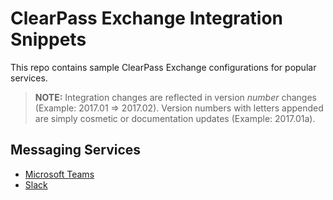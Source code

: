 # ClearPass Exchange Integration Snippets

This repo contains sample ClearPass Exchange configurations for popular services.

> __NOTE:__ Integration changes are reflected in version _number_ changes (Example: 2017.01 => 2017.02). Version numbers with letters appended are simply cosmetic or documentation updates (Example: 2017.01a).


## Messaging Services
* [Microsoft Teams](messaging/microsoft-teams/)
* [Slack](messaging/slack/)
